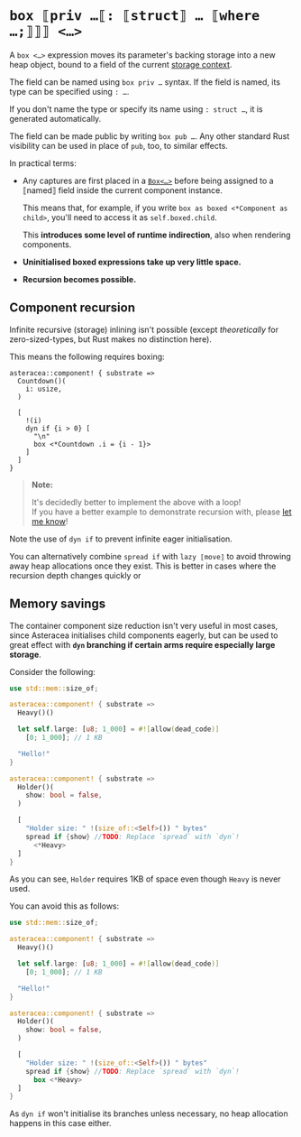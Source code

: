 # `box ⟦priv …⟦: ⟦struct⟧ … ⟦where …;⟧⟧⟧ <…>`

A `box <…>` expression moves its parameter's backing storage into a new heap object, bound to a field of the current [storage context](*).

The field can be named using `box priv …` syntax. If the field is named, its type can be specified using `: …`.

If you don't name the type or specify its name using `: struct …`, it is generated automatically.

The field can be made public by writing `box pub …`. Any other standard Rust visibility can be used in place of `pub`, too, to similar effects.

In practical terms:

- Any captures are first placed in a [`Box<…>`]() before being assigned to a ⟦named⟧ field inside the current component instance.

  This means that, for example, if you write `box as boxed <*Component as child>`, you'll need to access it as `self.boxed.child`.

  This **introduces some level of runtime indirection**, also when rendering components.

- **Uninitialised boxed expressions take up very little space.**

- **Recursion becomes possible.**

## Component recursion

Infinite recursive (storage) inlining isn't possible (except *theoretically* for zero-sized-types, but Rust makes no distinction here).

This means the following requires boxing:

```TODOrust TODOasteracea=Countdown asteracea::render=.i(6)
asteracea::component! { substrate =>
  Countdown()(
    i: usize,
  )

  [
    !(i)
    dyn if {i > 0} [
      "\n"
      box <*Countdown .i = {i - 1}>
    ]
  ]
}
```

> **Note:**
>
> It's decidedly better to implement the above with a loop!  
> If you have a better example to demonstrate recursion with, please [let me know]()!

Note the use of `dyn if` to prevent infinite eager initialisation.

You can alternatively combine `spread if` with `lazy ⟦move⟧` to avoid throwing away heap allocations once they exist. This is better in cases where the recursion depth changes quickly or

## Memory savings

The container component size reduction isn't very useful in most cases, since Asteracea initialises child components eagerly, but can be used to great effect with **`dyn` branching if certain arms require especially large storage**.

<!-- TODO: Check if it's possible to let Clippy warn about that. -->

Consider the following:

```rust asteracea=Holder
use std::mem::size_of;

asteracea::component! { substrate =>
  Heavy()()

  let self.large: [u8; 1_000] = #![allow(dead_code)]
    [0; 1_000]; // 1 KB

  "Hello!"
}

asteracea::component! { substrate =>
  Holder()(
    show: bool = false,
  )

  [
    "Holder size: " !(size_of::<Self>()) " bytes"
    spread if {show} //TODO: Replace `spread` with `dyn`!
      <*Heavy>
  ]
}
```

As you can see, `Holder` requires 1KB of space even though `Heavy` is never used.

You can avoid this as follows:

```rust asteracea=Holder
use std::mem::size_of;

asteracea::component! { substrate =>
  Heavy()()

  let self.large: [u8; 1_000] = #![allow(dead_code)]
    [0; 1_000]; // 1 KB

  "Hello!"
}

asteracea::component! { substrate =>
  Holder()(
    show: bool = false,
  )

  [
    "Holder size: " !(size_of::<Self>()) " bytes"
    spread if {show} //TODO: Replace `spread` with `dyn`!
      box <*Heavy>
  ]
}
```

As `dyn if` won't initialise its branches unless necessary, no heap allocation happens in this case either.

<!-- TODO: Is there any way to demo this? -->
